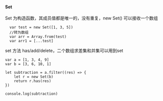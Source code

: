 #### Set
Set 为构造函数，其成员值都是唯一的，没有重复，new Set() 可以接收一个数组
```
  var test = new Set([1, 3, 5])
  //转为数组
  var arr = Array.from(test)
  var arr1 = [...test]
```
set 方法 has/add/delete，二个数组求差集和并集可以用到set
```
var a = [1, 3, 4, 9]
var b = [3, 6, 10, 1]

let subtraction = a.filter((res) => {
    let r = new Set(b)
    return r.has(res)
})

console.log(subtraction)
```
